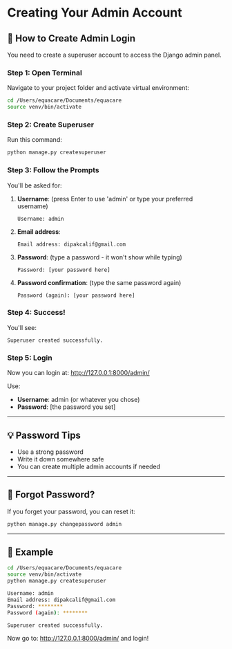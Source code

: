 # Creating Your Admin Account

## 🔐 How to Create Admin Login

You need to create a superuser account to access the Django admin panel.

### Step 1: Open Terminal

Navigate to your project folder and activate virtual environment:
```bash
cd /Users/equacare/Documents/equacare
source venv/bin/activate
```

### Step 2: Create Superuser

Run this command:
```bash
python manage.py createsuperuser
```

### Step 3: Follow the Prompts

You'll be asked for:

1. **Username**: (press Enter to use 'admin' or type your preferred username)
   ```
   Username: admin
   ```

2. **Email address**: 
   ```
   Email address: dipakcalif@gmail.com
   ```

3. **Password**: (type a password - it won't show while typing)
   ```
   Password: [your password here]
   ```

4. **Password confirmation**: (type the same password again)
   ```
   Password (again): [your password here]
   ```

### Step 4: Success!

You'll see:
```
Superuser created successfully.
```

### Step 5: Login

Now you can login at: http://127.0.0.1:8000/admin/

Use:
- **Username**: admin (or whatever you chose)
- **Password**: [the password you set]

---

## 💡 Password Tips

- Use a strong password
- Write it down somewhere safe
- You can create multiple admin accounts if needed

---

## 🔄 Forgot Password?

If you forget your password, you can reset it:
```bash
python manage.py changepassword admin
```

---

## 📝 Example

```bash
cd /Users/equacare/Documents/equacare
source venv/bin/activate
python manage.py createsuperuser

Username: admin
Email address: dipakcalif@gmail.com
Password: ********
Password (again): ********

Superuser created successfully.
```

Now go to: http://127.0.0.1:8000/admin/ and login!

